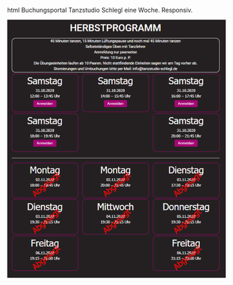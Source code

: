 html Buchungsportal Tanzstudio Schlegl eine Woche. Responsiv.

![Ansicht](https://github.com/kartoffelkaese/programm-eine-woche/blob/main/programm-eine-woche.png?raw=true)
